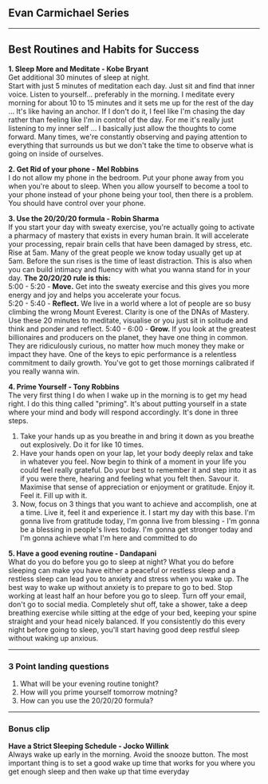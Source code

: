 ## Evan Carmichael Series

---
## Best Routines and Habits for Success 

**1. Sleep More and Meditate - Kobe Bryant**  
Get additional 30 minutes of sleep at night.  
Start with just 5 minutes of meditation each day. Just sit and find that inner voice. Listen to yourself... preferably in the morning. 
I meditate every morning for about 10 to 15 minutes and it sets me up for the rest of the day ... It's like having an anchor. 
If I don't do it, I feel like I'm chasing the day rather than feeling like I'm in control of the day. For me it's really just listening to my inner self ... I basically just allow the thoughts to come forward.
Many times, we're constantly observing and paying attention to everything that surrounds us but we don't take the time to observe what is going on inside of ourselves.

**2. Get Rid of your phone - Mel Robbins**  
I do not allow my phone in the bedroom. Put your phone away from you when you're about to sleep. 
When you allow yourself to become a tool to your phone instead of your phone being your tool, then there is a problem. You should have control over your phone.

**3. Use the 20/20/20 formula - Robin Sharma**  
If you start your day with sweaty exercise, you're actually going to activate a pharmacy of mastery that exists in every human brain.
It will accelerate your processing, repair brain cells that have been damaged by stress, etc. 
Rise at 5am. Many of the great people we know today usually get up at 5am. Before the sun rises is the time of least distraction. 
This is also when you can build intimacy and fluency with what you wanna stand for in your day.
**The 20/20/20 rule is this:**  
5:00 - 5:20 - **Move.** Get into the sweaty exercise and this gives you more energy and joy and helps you accelerate your focus.   
5:20 - 5:40 - **Reflect.** We live in a world where a lot of people are so busy climbing the wrong Mount Everest. Clarity is one of the DNAs of Mastery. Use these 20 minutes to meditate, visualise or you just sit in solitude and think and ponder and reflect.
5:40 - 6:00 - **Grow.** If you look at the greatest billionaires and producers on the planet, they have one thing in common. They are ridiculously curious, no matter how much money they make or impact they have. One of the keys to epic performance is a relentless commitment to daily growth.
You've got to get those mornings calibrated if you really wanna win.

**4. Prime Yourself - Tony Robbins**  
The very first thing I do when I wake up in the morning is to get my head right. I do this thing called "priming". It's about putting yourself in a state where your mind and body will respond accordingly. It's done in three steps.
1. Take your hands up as you breathe in and bring it down as you breathe out explosively. Do it for like 10 times.
2. Have your hands open on your lap, let your body deeply relax and take in whatever you feel. Now begin to think of a moment in your life you could feel really grateful. Do your best to remember it and step into it as if you were there, hearing and feeling what you felt then. Savour it. Maximise that sense of appreciation or enjoyment or gratitude. Enjoy it. Feel it. Fill up with it.
3. Now, focus on 3 things that you want to achieve and accomplish, one at a time. Live it, feel it and experience it.
I start my day with this base. I'm gonna live from gratitude today, I'm gonna live from blessing - I'm gonna be a blessing in people's lives today. I'm gonna get stronger today and I'm gonna achieve what I'm here and committed to do

**5. Have a good evening routine - Dandapani**  
What do you do before you go to sleep at night? What you do before sleeping can make you have either a peaceful or restless sleep and a restless sleep can lead you to anxiety and stress when you wake up. 
The best way to wake up without anxiety is to prepare to go to bed. Stop working at least half an hour before you go to sleep. Turn off your email, don't go to social media. Completely shut off, take a shower, take a deep breathing exercise while sitting at the edge of your bed, keeping your spine straight and your head nicely balanced. If you consistently do this every night before going to sleep, you'll start having good deep restful sleep without waking up anxious.

---
### 3 Point landing questions
1. What will be your evening routine tonight?
2. How will you prime yourself tomorrow motning?
3. How can you use the 20/20/20 formula?
---
### Bonus clip
**Have a Strict Sleeping Schedule - Jocko Willink**  
Always wake up early in the morning. Avoid the snooze button. The most important thing is to set a good wake up time that works for you where you get enough sleep and then wake up that time everyday
